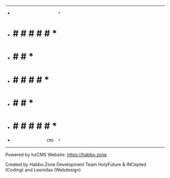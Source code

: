 * * * * * * * * * * * * * * 
*                         *
*   #     #   # # # #     *
*   #     #         #     *
*   # # # #       #       *
*   #     #     #         *
*   #     #    # # # #    *
*                    CMS  *                 
* * * * * * * * * * * * * *
Powered by hzCMS 
Website: https://habbo.zone

Created by Habbo.Zone Development Team
HolyFuture & INCepted (Coding)
and Leonidas (Webdesign)

